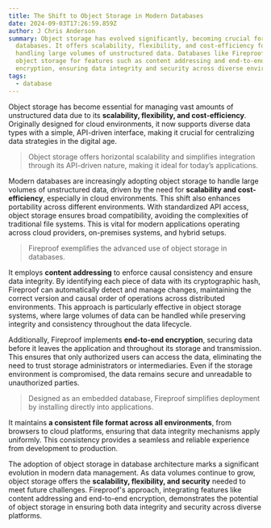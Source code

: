 ```yaml
---
title: The Shift to Object Storage in Modern Databases
date: 2024-09-03T17:26:59.859Z
author: J Chris Anderson
summary: Object storage has evolved significantly, becoming crucial for modern
  databases. It offers scalability, flexibility, and cost-efficiency for
  handling large volumes of unstructured data. Databases like Fireproof leverage
  object storage for features such as content addressing and end-to-end
  encryption, ensuring data integrity and security across diverse environments.
tags:
  - database
---
```

Object storage has become essential for managing vast amounts of unstructured data due to its **scalability, flexibility, and cost-efficiency**. Originally designed for cloud environments, it now supports diverse data types with a simple, API-driven interface, making it crucial for centralizing data strategies in the digital age.

> Object storage offers horizontal scalability and simplifies integration through its API-driven nature, making it ideal for today’s applications.

Modern databases are increasingly adopting object storage to handle large volumes of unstructured data, driven by the need for **scalability and cost-efficiency**, especially in cloud environments. This shift also enhances portability across different environments. With standardized API access, object storage ensures broad compatibility, avoiding the complexities of traditional file systems. This is vital for modern applications operating across cloud providers, on-premises systems, and hybrid setups.

> Fireproof exemplifies the advanced use of object storage in databases.

It employs **content addressing** to enforce causal consistency and ensure data integrity. By identifying each piece of data with its cryptographic hash, Fireproof can automatically detect and manage changes, maintaining the correct version and causal order of operations across distributed environments. This approach is particularly effective in object storage systems, where large volumes of data can be handled while preserving integrity and consistency throughout the data lifecycle.

Additionally, Fireproof implements **end-to-end encryption**, securing data before it leaves the application and throughout its storage and transmission. This ensures that only authorized users can access the data, eliminating the need to trust storage administrators or intermediaries. Even if the storage environment is compromised, the data remains secure and unreadable to unauthorized parties.

> Designed as an embedded database, Fireproof simplifies deployment by installing directly into applications.

It maintains **a consistent file format across all environments**, from browsers to cloud platforms, ensuring that data integrity mechanisms apply uniformly. This consistency provides a seamless and reliable experience from development to production.

The adoption of object storage in database architecture marks a significant evolution in modern data management. As data volumes continue to grow, object storage offers the **scalability, flexibility, and security** needed to meet future challenges. Fireproof's approach, integrating features like content addressing and end-to-end encryption, demonstrates the potential of object storage in ensuring both data integrity and security across diverse platforms.